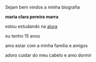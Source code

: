 Sejam bem vindos a minha biografia


**maria clara pereira marra**

estou estudando na [alura](https://cursos.alura.com.br/loginForm)

eu tenho 15 anos

amo estar com a minha familia e amigos

adoro cuidar do meu cabelo e amo dormir
